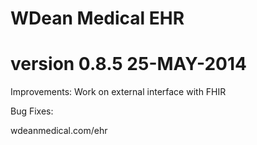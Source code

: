 # WDean Medical EHR
# version 0.8.5  25-MAY-2014

Improvements:
Work on external interface with FHIR

Bug Fixes:


wdeanmedical.com/ehr